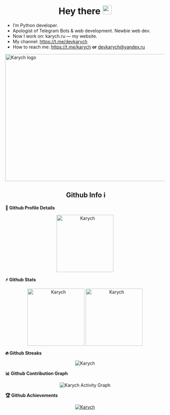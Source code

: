 <h1 align="center">
  Hey there <img src="https://media.giphy.com/media/hvRJCLFzcasrR4ia7z/giphy.gif" width="28">
   <!-- I'm <a href="https://t.me/karych">Andrey Karchevsky</a>!  -->
</h1>

- I’m Python developer.
- Apologist of Telegram Bots & web development. Newbie web dev.
- Now I work on: karych.ru — my website.
- My channel: https://t.me/devkarych
- How to reach me: https://t.me/karych  **or** devkarych@yandex.ru

<img src="https://user-images.githubusercontent.com/62261985/159140519-0535b696-d8a5-46b4-b55b-c044e5449f8f.png" alt="Karych logo" width="800" height="400">


<h2 align=center>&nbsp;Github Info ℹ️</h2>
	
  <summary><b>🔎 Github Profile Details</b></summary>
<p align="center"><img height="180em" src="https://github-profile-summary-cards.vercel.app/api/cards/profile-details?username=devkarych&theme=github_dark" alt="Karych" align = "center"/></p>

  <summary><b>⚡ Github Stats</b></summary>
<p align="center"><img height="180em" src="https://github-readme-stats.vercel.app/api?username=devkarych&hide_border=true&count_private=true&show_icons=true&theme=radical" alt="Karych" align = "center"/>
<img height="180em" src="https://github-readme-stats.vercel.app/api/top-langs?username=devkarych&show_icons=true&locale=en&layout=compact&hide_border=true&theme=radical" alt="Karych" align = "center"/></p>

 <summary><b>🔥 Github Streaks</b></summary>
<p align="center"><img src="https://github-readme-streak-stats.herokuapp.com/?user=devkarych&theme=black-ice&hide_border=true&stroke=0000&background=0D1117&ring=e05397&fire=e05397&currStreakLabel=e05397" alt="Karych" /></p>

<summary><b>📊 Github Contribution Graph</b></summary>
<p align="center"<a href="#"><img alt="Karych Activity Graph" src="https://activity-graph.herokuapp.com/graph?username=devkarych&bg_color=0D1117&color=e05397&line=e05397&point=FFFFFF&hide_border=true&" /></a></p>
<!-- </details>
<details>    -->
 <summary><b>🏆 Github Achievements</b></summary>
<p align="center"> <a href="https://github.com/devkarych"><img src="https://github-profile-trophy.vercel.app/?username=devkarych&margin-w=5&theme=radical" alt="Karych" /></a> </p>
